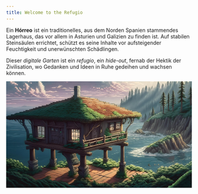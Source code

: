 ```yaml
---
title: Welcome to the Refugio
---
```

Ein **Hórreo** ist ein traditionelles, aus dem Norden Spanien stammendes Lagerhaus, das vor allem in Asturien und Galizien zu finden ist. Auf stabilen Steinsäulen errichtet, schützt es seine Inhalte vor aufsteigender Feuchtigkeit und unerwünschten Schädlingen. 

Dieser _digitale Garten_ ist ein _refugio_, ein _hide-out_, fernab der Hektik der Zivilisation, wo Gedanken und Ideen in Ruhe gedeihen und wachsen können.


![](content/files/refugio-horreo.jpg)





